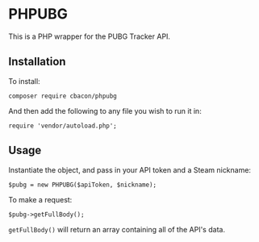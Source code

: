 # PHPUBG

This is a PHP wrapper for the PUBG Tracker API.

## Installation

To install:

`composer require cbacon/phpubg`

And then add the following to any file you wish to run it in:

`require 'vendor/autoload.php';`

## Usage

Instantiate the object, and pass in your API token and a Steam nickname:

`$pubg = new PHPUBG($apiToken, $nickname);`

To make a request:

`$pubg->getFullBody();`

`getFullBody()` will return an array containing all of the API's data.
